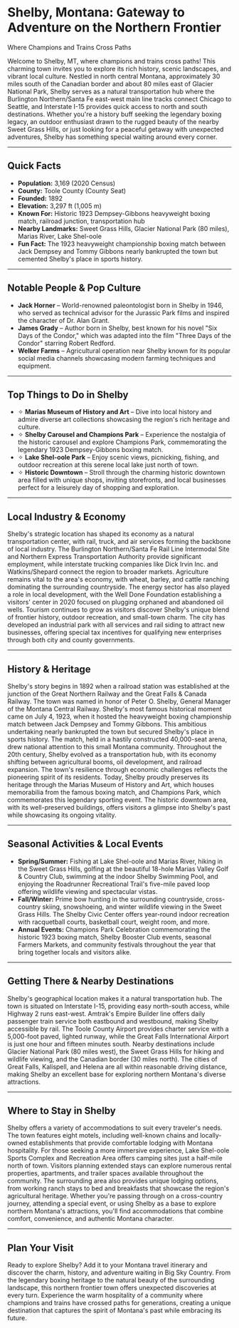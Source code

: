 # Shelby, Montana: Gateway to Adventure on the Northern Frontier
Where Champions and Trains Cross Paths

Welcome to Shelby, MT, where champions and trains cross paths! This charming town invites you to explore its rich history, scenic landscapes, and vibrant local culture. Nestled in north central Montana, approximately 30 miles south of the Canadian border and about 80 miles east of Glacier National Park, Shelby serves as a natural transportation hub where the Burlington Northern/Santa Fe east-west main line tracks connect Chicago to Seattle, and Interstate I-15 provides quick access to north and south destinations. Whether you're a history buff seeking the legendary boxing legacy, an outdoor enthusiast drawn to the rugged beauty of the nearby Sweet Grass Hills, or just looking for a peaceful getaway with unexpected adventures, Shelby has something special waiting around every corner.

---

## Quick Facts

- **Population:** 3,169 (2020 Census)
- **County:** Toole County (County Seat)
- **Founded:** 1892
- **Elevation:** 3,297 ft (1,005 m)
- **Known For:** Historic 1923 Dempsey-Gibbons heavyweight boxing match, railroad junction, transportation hub
- **Nearby Landmarks:** Sweet Grass Hills, Glacier National Park (80 miles), Marias River, Lake Shel-oole
- **Fun Fact:** The 1923 heavyweight championship boxing match between Jack Dempsey and Tommy Gibbons nearly bankrupted the town but cemented Shelby's place in sports history.

---

## Notable People & Pop Culture

- **Jack Horner** – World-renowned paleontologist born in Shelby in 1946, who served as technical advisor for the Jurassic Park films and inspired the character of Dr. Alan Grant.
- **James Grady** – Author born in Shelby, best known for his novel "Six Days of the Condor," which was adapted into the film "Three Days of the Condor" starring Robert Redford.
- **Welker Farms** – Agricultural operation near Shelby known for its popular social media channels showcasing modern farming techniques and equipment.

---

## Top Things to Do in Shelby

- ✧ **Marias Museum of History and Art** – Dive into local history and admire diverse art collections showcasing the region's rich heritage and culture.
- ✧ **Shelby Carousel and Champions Park** – Experience the nostalgia of the historic carousel and explore Champions Park, commemorating the legendary 1923 Dempsey-Gibbons boxing match.
- ✧ **Lake Shel-oole Park** – Enjoy scenic views, picnicking, fishing, and outdoor recreation at this serene local lake just north of town.
- ✧ **Historic Downtown** – Stroll through the charming historic downtown area filled with unique shops, inviting storefronts, and local businesses perfect for a leisurely day of shopping and exploration.

---

## Local Industry & Economy

Shelby's strategic location has shaped its economy as a natural transportation center, with rail, truck, and air services forming the backbone of local industry. The Burlington Northern/Santa Fe Rail Line Intermodal Site and Northern Express Transportation Authority provide significant employment, while interstate trucking companies like Dick Irvin Inc. and Watkins/Shepard connect the region to broader markets. Agriculture remains vital to the area's economy, with wheat, barley, and cattle ranching dominating the surrounding countryside. The energy sector has also played a role in local development, with the Well Done Foundation establishing a visitors' center in 2020 focused on plugging orphaned and abandoned oil wells. Tourism continues to grow as visitors discover Shelby's unique blend of frontier history, outdoor recreation, and small-town charm. The city has developed an industrial park with all services and rail siding to attract new businesses, offering special tax incentives for qualifying new enterprises through both city and county governments.

---

## History & Heritage

Shelby's story begins in 1892 when a railroad station was established at the junction of the Great Northern Railway and the Great Falls & Canada Railway. The town was named in honor of Peter O. Shelby, General Manager of the Montana Central Railway. Shelby's most famous historical moment came on July 4, 1923, when it hosted the heavyweight boxing championship match between Jack Dempsey and Tommy Gibbons. This ambitious undertaking nearly bankrupted the town but secured Shelby's place in sports history. The match, held in a hastily constructed 40,000-seat arena, drew national attention to this small Montana community. Throughout the 20th century, Shelby evolved as a transportation hub, with its economy shifting between agricultural booms, oil development, and railroad expansion. The town's resilience through economic challenges reflects the pioneering spirit of its residents. Today, Shelby proudly preserves its heritage through the Marias Museum of History and Art, which houses memorabilia from the famous boxing match, and Champions Park, which commemorates this legendary sporting event. The historic downtown area, with its well-preserved buildings, offers visitors a glimpse into Shelby's past while showcasing its ongoing vitality.

---

## Seasonal Activities & Local Events

- **Spring/Summer:** Fishing at Lake Shel-oole and Marias River, hiking in the Sweet Grass Hills, golfing at the beautiful 18-hole Marias Valley Golf & Country Club, swimming at the indoor Shelby Swimming Pool, and enjoying the Roadrunner Recreational Trail's five-mile paved loop offering wildlife viewing and spectacular vistas.
- **Fall/Winter:** Prime bow hunting in the surrounding countryside, cross-country skiing, snowshoeing, and winter wildlife viewing in the Sweet Grass Hills. The Shelby Civic Center offers year-round indoor recreation with racquetball courts, basketball court, weight room, and more.
- **Annual Events:** Champions Park Celebration commemorating the historic 1923 boxing match, Shelby Booster Club events, seasonal Farmers Markets, and community festivals throughout the year that bring together locals and visitors alike.

---

## Getting There & Nearby Destinations

Shelby's geographical location makes it a natural transportation hub. The town is situated on Interstate I-15, providing easy north-south access, while Highway 2 runs east-west. Amtrak's Empire Builder line offers daily passenger train service both eastbound and westbound, making Shelby accessible by rail. The Toole County Airport provides charter service with a 5,000-foot paved, lighted runway, while the Great Falls International Airport is just one hour and fifteen minutes south. Nearby destinations include Glacier National Park (80 miles west), the Sweet Grass Hills for hiking and wildlife viewing, and the Canadian border (30 miles north). The cities of Great Falls, Kalispell, and Helena are all within reasonable driving distance, making Shelby an excellent base for exploring northern Montana's diverse attractions.

---

## Where to Stay in Shelby

Shelby offers a variety of accommodations to suit every traveler's needs. The town features eight motels, including well-known chains and locally-owned establishments that provide comfortable lodging with Montana hospitality. For those seeking a more immersive experience, Lake Shel-oole Sports Complex and Recreation Area offers camping sites just a half-mile north of town. Visitors planning extended stays can explore numerous rental properties, apartments, and trailer spaces available throughout the community. The surrounding area also provides unique lodging options, from working ranch stays to bed and breakfasts that showcase the region's agricultural heritage. Whether you're passing through on a cross-country journey, attending a special event, or using Shelby as a base to explore northern Montana's attractions, you'll find accommodations that combine comfort, convenience, and authentic Montana character.

---

## Plan Your Visit

Ready to explore Shelby? Add it to your Montana travel itinerary and discover the charm, history, and adventure waiting in Big Sky Country. From the legendary boxing heritage to the natural beauty of the surrounding landscape, this northern frontier town offers unexpected discoveries at every turn. Experience the warm hospitality of a community where champions and trains have crossed paths for generations, creating a unique destination that captures the spirit of Montana's past while embracing its future.
